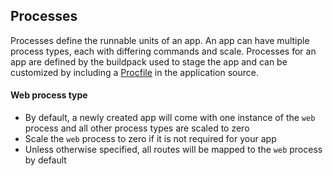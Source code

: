 ## Processes

Processes define the runnable units of an app. An app can have multiple process types, each with differing commands and scale.
Processes for an app are defined by the buildpack used to stage the app and can be customized by including a [Procfile](#procfiles) in the application source.

#### Web process type
* By default, a newly created app will come with one instance of the `web` process and all other process types are scaled to zero
* Scale the `web` process to zero if it is not required for your app
* Unless otherwise specified, all routes will be mapped to the `web` process by default
